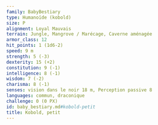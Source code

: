 ```yaml
---
family: BabyBestiary
type: Humanoïde (kobold)
size: P
alignment: Loyal Mauvais
terrain: Jungle, Mangrove / Marécage, Caverne aménagée
armor_class: 12
hit_points: 1 (1d6-2)
speed: 9 m
strength: 5 (-3)
dexterity: 15 (+2)
constitution: 9 (-1)
intelligence: 8 (-1)
wisdom: 7 (-2)
charisma: 8 (-1)
senses: vision dans le noir 18 m, Perception passive 8
languages: commun, draconique
challenge: 0 (0 PX)
id: baby_bestiary.md#kobold-petit
title: Kobold, petit
---
```


